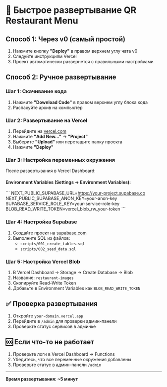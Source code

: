 # 🚀 Быстрое развертывание QR Restaurant Menu

## Способ 1: Через v0 (самый простой)
1. Нажмите кнопку **"Deploy"** в правом верхнем углу чата v0
2. Следуйте инструкциям Vercel
3. Проект автоматически развернется с правильными настройками

## Способ 2: Ручное развертывание

### Шаг 1: Скачивание кода
1. Нажмите **"Download Code"** в правом верхнем углу блока кода
2. Распакуйте архив на компьютер

### Шаг 2: Развертывание на Vercel
1. Перейдите на [vercel.com](https://vercel.com)
2. Нажмите **"Add New..."** → **"Project"**
3. Выберите **"Upload"** или перетащите папку проекта
4. Нажмите **"Deploy"**

### Шаг 3: Настройка переменных окружения
После развертывания в Vercel Dashboard:

#### Environment Variables (Settings → Environment Variables):
\`\`\`
NEXT_PUBLIC_SUPABASE_URL=https://your-project.supabase.co
NEXT_PUBLIC_SUPABASE_ANON_KEY=your-anon-key
SUPABASE_SERVICE_ROLE_KEY=your-service-role-key
BLOB_READ_WRITE_TOKEN=vercel_blob_rw_your-token
\`\`\`

### Шаг 4: Настройка Supabase
1. Создайте проект на [supabase.com](https://supabase.com)
2. Выполните SQL из файлов:
   - `scripts/001_create_tables.sql`
   - `scripts/002_seed_data.sql`

### Шаг 5: Настройка Vercel Blob
1. В Vercel Dashboard → Storage → Create Database → Blob
2. Название: `restaurant-images`
3. Скопируйте Read-Write Token
4. Добавьте в Environment Variables как `BLOB_READ_WRITE_TOKEN`

## ✅ Проверка развертывания
1. Откройте `your-domain.vercel.app`
2. Перейдите в `/admin` для проверки админ-панели
3. Проверьте статус сервисов в админке

## 🆘 Если что-то не работает
1. Проверьте логи в Vercel Dashboard → Functions
2. Убедитесь, что все переменные окружения добавлены
3. Проверьте статус в админ-панели `/admin`

---
**Время развертывания: ~5 минут**
